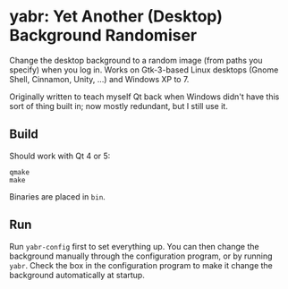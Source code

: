 yabr: Yet Another (Desktop) Background Randomiser
=================================================

Change the desktop background to a random image (from paths you specify) when you log in. Works on Gtk-3-based Linux desktops (Gnome Shell, Cinnamon, Unity, ...) and Windows XP to 7.

Originally written to teach myself Qt back when Windows didn't have this sort of thing built in; now mostly redundant, but I still use it.


Build
-----

Should work with Qt 4 or 5:

    qmake
    make

Binaries are placed in `bin`.


Run
---

Run `yabr-config` first to set everything up. You can then change the background manually through the configuration program, or by running `yabr`. Check the box in the configuration program to make it change the background automatically at startup.

